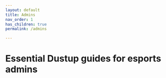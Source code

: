 ```yaml
---
layout: default
title: Admins
nav_order: 1
has_children: true
permalink: /admins

---
```


# Essential Dustup guides for esports admins

